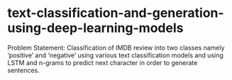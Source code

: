 # text-classification-and-generation-using-deep-learning-models
Problem Statement: Classification of IMDB review into two classes namely ‘positive’ and ‘negative’ using various text classification models and using LSTM and n-grams to predict next character in order to generate sentences.
